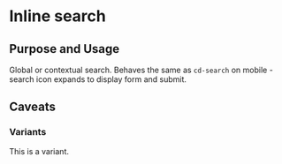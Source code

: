 # Inline search

## Purpose and Usage
Global or contextual search.
Behaves the same as `cd-search` on mobile - search icon expands to display form and submit.

## Caveats

### Variants
This is a variant.
